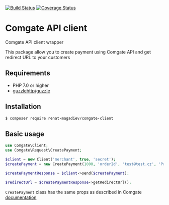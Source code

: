 [![Build Status](https://travis-ci.org/renat-magadiev/comgate-client.svg?branch=master)](https://travis-ci.org/renat-magadiev/comgate-client) [![Coverage Status](https://coveralls.io/repos/github/renat-magadiev/comgate-client/badge.svg?branch=master)](https://coveralls.io/github/renat-magadiev/comgate-client?branch=master)

# Comgate API client
Comgate API client wrapper

This package allow you to create payment using Comgate API and get redirect URL to your customers

Requirements
-------------
- PHP 7.0 or higher
- [guzzlehttp/guzzle](https://packagist.org/packages/guzzlehttp/guzzle)

Installation
------------
```sh
$ composer require renat-magadiev/comgate-client
```


Basic usage
------------

```php
use Comgate\Client;
use Comgate\Request\CreatePayment;

$client = new Client('merchant', true, 'secret');
$createPayment = new CreatePayment(1000, 'orderId', 'test@test.cz', 'Product name');

$createPaymentResponse = $client->send($createPayment);

$redirectUrl = $createPaymentResponse->getRedirectUrl();

```

`CreatePayment` class has the same props as described in Comgate [documentation](https://platebnibrana.comgate.cz/cz/protokol-api#sidemenu-link-12)